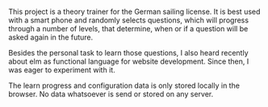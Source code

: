 This project is a theory trainer for the German sailing license. It is best used with a smart phone and randomly selects questions, which will progress through
a number of levels, that determine, when or if a question will be asked again in the future.

Besides the personal task to learn those questions, I also heard recently about elm as functional language for website development. Since then, I was eager to experiment with
it.

The learn progress and configuration data is only stored locally in the browser. No data whatsoever is send or stored on any server.
